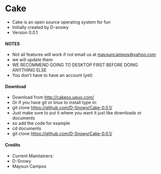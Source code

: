 # Cake
- Cake is an open source operating system for fun
- Initially created by D-snowy
- Version 0.0.1
#### NOTES
- Not all features will work if not email us at maysuncampos@yahoo.com
- we will update them
- WE RECOMMEND GOING TO DESKTOP FIRST BEFORE DOING ANYTHING ELSE
- You don't have to have an account (yet)
#### Download
- Download from http://cakeos.ueuo.com/
- Or if you have git or linux to install type in:
- git clone https://github.com/D-Snowy/Cake-0.0.1/
- Just make sure to put it where you want it just like downloads or documents
- so add the code for example
- cd documents
- git clone https://github.com/D-Snowy/Cake-0.0.1/
#### Credits
- Current Maintainers:
- D-Snowy
- Maysun Campos
